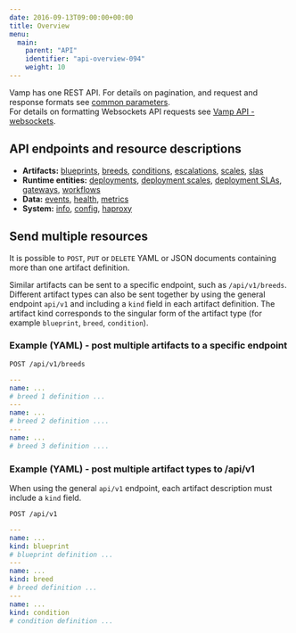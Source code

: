 ```yaml
---
date: 2016-09-13T09:00:00+00:00
title: Overview
menu:
  main:
    parent: "API"
    identifier: "api-overview-094"
    weight: 10
---
```


Vamp has one REST API. For details on pagination, and request and response formats see [common parameters](/documentation/api/v0.9.4/using-the-api).  
For details on formatting Websockets API requests see [Vamp API - websockets](/documentation/api/v0.9.4/api-websockets/).

## API endpoints and resource descriptions

* **Artifacts:** [blueprints](/documentation/api/v0.9.4/api-blueprints), [breeds](/documentation/api/v0.9.4/api-breeds), [conditions](/documentation/api/v0.9.4/api-conditions), [escalations](/documentation/api/v0.9.4/api-escalations), [scales](/documentation/api/v0.9.4/api-scales), [slas](/documentation/api/v0.9.4/api-slas/)
* **Runtime entities:** [deployments](/documentation/api/v0.9.4/api-deployments), [deployment scales](/documentation/api/v0.9.4/api-deployment-scales), [deployment SLAs](/documentation/api/v0.9.4/api-deployment-slas), [gateways](/documentation/api/v0.9.4/api-gateways), [workflows](/documentation/api/v0.9.4/api-workflows)  
* **Data:** [events](/documentation/api/v0.9.4/api-events), [health](/documentation/api/v0.9.4/api-health), [metrics](/documentation/api/v0.9.4/api-metrics )
* **System:** [info](/documentation/api/v0.9.4/api-info), [config](/documentation/api/v0.9.4/api-config), [haproxy](/documentation/api/v0.9.4/api-haproxy)

## Send multiple resources

It is possible to `POST`, `PUT` or `DELETE` YAML or JSON documents containing more than one artifact definition.

Similar artifacts can be sent to a specific endpoint, such as `/api/v1/breeds`. Different artifact types can also be sent together by using the general endpoint `api/v1` and including a `kind` field in each artifact definition. The artifact kind corresponds to the singular form of the artifact type (for example `blueprint`, `breed`, `condition`).

### Example (YAML) - post multiple artifacts to a specific endpoint 

`POST /api/v1/breeds`

```yaml
---
name: ...
# breed 1 definition ...
---
name: ...
# breed 2 definition ....
---
name: ...
# breed 3 definition ....
```

### Example (YAML) - post multiple artifact types to /api/v1
When using the general `api/v1` endpoint, each artifact description  must include a `kind` field.

`POST /api/v1`

```yaml
---
name: ...
kind: blueprint
# blueprint definition ...
---
name: ...
kind: breed
# breed definition ...
---
name: ...
kind: condition
# condition definition ...
```
